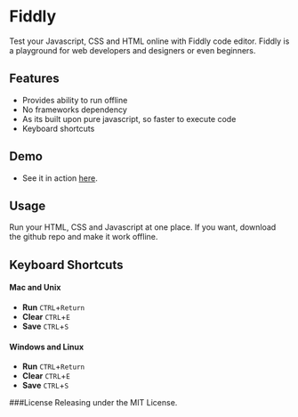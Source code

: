 Fiddly
========

Test your Javascript, CSS and HTML online with Fiddly code editor. Fiddly is a playground for web developers and designers or even beginners.

## Features
* Provides ability to run offline
* No frameworks dependency
* As its built upon pure javascript, so faster to execute code
* Keyboard shortcuts

## Demo
* See it in action [here](http://scaledrop.com).

## Usage
Run your HTML, CSS and Javascript at one place. If you want, download the github repo and make it work offline.

## Keyboard Shortcuts
#### Mac and Unix
* <strong>Run</strong> <code>CTRL</code>+<code>Return</code>
* <strong>Clear</strong> <code>CTRL</code>+<code>E</code>
* <strong>Save</strong> <code>CTRL</code>+<code>S</code>

#### Windows and Linux
* <strong>Run</strong> <code>CTRL</code>+<code>Return</code>
* <strong>Clear</strong> <code>CTRL</code>+<code>E</code>
* <strong>Save</strong> <code>CTRL</code>+<code>S</code>

###License
Releasing under the MIT License.
